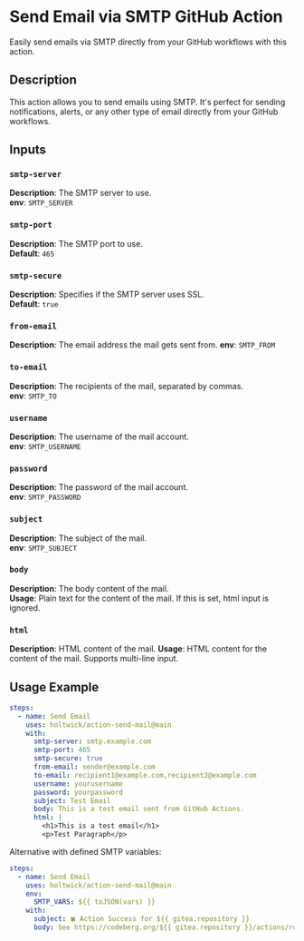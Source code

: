 # Send Email via SMTP GitHub Action

Easily send emails via SMTP directly from your GitHub workflows with this action.

## Description

This action allows you to send emails using SMTP. It's perfect for sending notifications, alerts, or any other type of email directly from your GitHub workflows.

## Inputs

### `smtp-server`

**Description**: The SMTP server to use.  
**env**: `SMTP_SERVER`

### `smtp-port`

**Description**: The SMTP port to use.  
**Default**: `465`

### `smtp-secure`

**Description**: Specifies if the SMTP server uses SSL.  
**Default**: `true`

### `from-email`

**Description**: The email address the mail gets sent from.
**env**: `SMTP_FROM`

### `to-email`

**Description**: The recipients of the mail, separated by commas.  
**env**: `SMTP_TO`

### `username`

**Description**: The username of the mail account.  
**env**: `SMTP_USERNAME`

### `password`

**Description**: The password of the mail account.  
**env**: `SMTP_PASSWORD`

### `subject`

**Description**: The subject of the mail.  
**env**: `SMTP_SUBJECT`

### `body`

**Description**: The body content of the mail.  
**Usage**: Plain text for the content of the mail. If this is set, html input is ignored.

### `html`

**Description**: HTML content of the mail.
**Usage**: HTML content for the content of the mail. Supports multi-line input.

## Usage Example

```yaml
steps:
  - name: Send Email
    uses: holtwick/action-send-mail@main
    with:
      smtp-server: smtp.example.com
      smtp-port: 465
      smtp-secure: true
      from-email: sender@example.com
      to-email: recipient1@example.com,recipient2@example.com
      username: yourusername
      password: yourpassword
      subject: Test Email
      body: This is a test email sent from GitHub Actions.
      html: |
        <h1>This is a test email</h1>
        <p>Test Paragraph</p>
```

Alternative with defined SMTP variables:

```yaml
steps:
  - name: Send Email    
    uses: holtwick/action-send-mail@main
    env:
      SMTP_VARS: ${{ toJSON(vars) }}
    with:
      subject: 🍀 Action Success for ${{ gitea.repository }}
      body: See https://codeberg.org/${{ gitea.repository }}/actions/runs/${{ gitea.run_number }}
 ```
